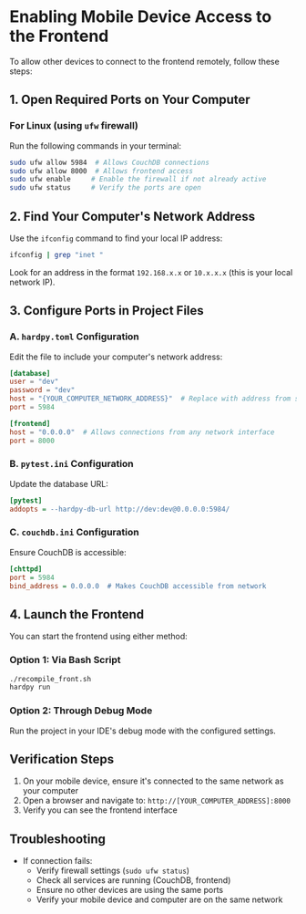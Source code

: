 # Enabling Mobile Device Access to the Frontend

To allow other devices to connect to the frontend remotely, follow these steps:

## 1. Open Required Ports on Your Computer

### For Linux (using `ufw` firewall)

Run the following commands in your terminal:

```bash
sudo ufw allow 5984  # Allows CouchDB connections
sudo ufw allow 8000  # Allows frontend access
sudo ufw enable     # Enable the firewall if not already active
sudo ufw status     # Verify the ports are open
```

## 2. Find Your Computer's Network Address

Use the `ifconfig` command to find your local IP address:

```bash
ifconfig | grep "inet "
```

Look for an address in the format `192.168.x.x` or `10.x.x.x` (this is your local network IP).

## 3. Configure Ports in Project Files

### A. `hardpy.toml` Configuration

Edit the file to include your computer's network address:

```toml
[database]
user = "dev"
password = "dev"
host = "{YOUR_COMPUTER_NETWORK_ADDRESS}"  # Replace with address from step 2
port = 5984

[frontend]
host = "0.0.0.0"  # Allows connections from any network interface
port = 8000
```

### B. `pytest.ini` Configuration

Update the database URL:

```ini
[pytest]
addopts = --hardpy-db-url http://dev:dev@0.0.0.0:5984/
```

### C. `couchdb.ini` Configuration

Ensure CouchDB is accessible:

```ini
[chttpd]
port = 5984
bind_address = 0.0.0.0  # Makes CouchDB accessible from network
```

## 4. Launch the Frontend

You can start the frontend using either method:

### Option 1: Via Bash Script

```bash
./recompile_front.sh
hardpy run
```

### Option 2: Through Debug Mode

Run the project in your IDE's debug mode with the configured settings.

## Verification Steps

1. On your mobile device, ensure it's connected to the same network as your computer
2. Open a browser and navigate to: `http://[YOUR_COMPUTER_ADDRESS]:8000`
3. Verify you can see the frontend interface

## Troubleshooting

- If connection fails:
  - Verify firewall settings (`sudo ufw status`)
  - Check all services are running (CouchDB, frontend)
  - Ensure no other devices are using the same ports
  - Verify your mobile device and computer are on the same network
